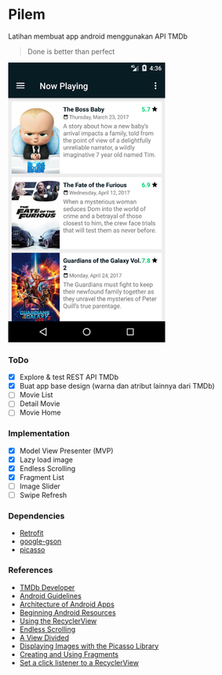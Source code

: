 # Pilem

Latihan membuat app android menggunakan API TMDb

> Done is better than perfect

<img src="image.png" width="320">

### ToDo
* [x] Explore & test REST API TMDb
* [x] Buat app base design (warna dan atribut lainnya dari TMDb)
* [ ] Movie List
* [ ] Detail Movie
* [ ] Movie Home

### Implementation
* [x] Model View Presenter (MVP)
* [x] Lazy load image
* [x] Endless Scrolling
* [x] Fragment List
* [ ] Image Slider
* [ ] Swipe Refresh

### Dependencies
* [Retrofit][retrofit_repo_url]
* [google-gson][gson_repo_url]
* [picasso][picasso_url]

### References
* [TMDb Developer][tmdb_url]
* [Android Guidelines][adgl_url]
* [Architecture of Android Apps][archi_ar_url]
* [Beginning Android Resources][res_ar_url]
* [Using the RecyclerView][rv_link]
* [Endless Scrolling][el_sc_link]
* [A View Divided][view_divided_link]
* [Displaying Images with the Picasso Library][picasso_ref_url]
* [Creating and Using Fragments][using_fragment_url]
* [Set a click listener to a RecyclerView][item_selected_listener_url]

[tmdb_url]: https://developers.themoviedb.org
[adgl_url]: https://github.com/ribot/android-guidelines
[archi_ar_url]: https://guides.codepath.com/android/Architecture-of-Android-Apps
[res_ar_url]: https://guides.codepath.com/android/Beginning-Android-Resources
[retrofit_repo_url]: https://github.com/square/retrofit
[gson_repo_url]: https://github.com/google/gson
[picasso_url]: https://github.com/square/picasso
[rv_link]: https://guides.codepath.com/android/Using-the-RecyclerView
[el_sc_link]: https://guides.codepath.com/android/Endless-Scrolling-with-AdapterViews-and-RecyclerView
[view_divided_link]: https://www.bignerdranch.com/blog/a-view-divided-adding-dividers-to-your-recyclerview-with-itemdecoration/
[picasso_ref_url]: https://guides.codepath.com/android/Displaying-Images-with-the-Picasso-Library
[using_fragment_url]: https://guides.codepath.com/android/Creating-and-Using-Fragments
[item_selected_listener_url]: https://antonioleiva.com/recyclerview-listener/
